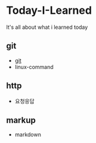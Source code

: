 # Today-I-Learned
It's all about what i learned today

## git
- [git](/git/git.md)
- linux-command
## http
- 요청응답
## markup
- markdown
